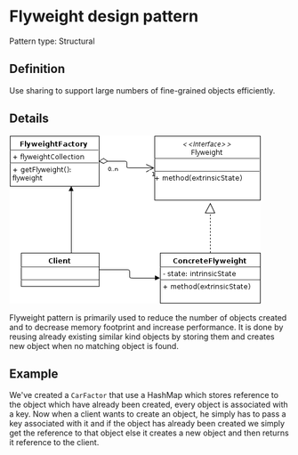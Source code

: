 # Flyweight design pattern
Pattern type: Structural

## Definition
Use sharing to support large numbers of fine-grained objects efficiently.

## Details
![Flyweight diagram](flyweight.png)

Flyweight pattern is primarily used to reduce the number of objects created and to decrease memory footprint and increase performance. It is done by reusing already existing similar kind objects by storing them and creates new object when no matching object is found.

## Example
We've created a `CarFactor` that use a HashMap which stores reference to the object which have already been created, every object is associated with a key. Now when a client wants to create an object, he simply has to pass a key associated with it and if the object has already been created we simply get the reference to that object else it creates a new object and then returns it reference to the client. 